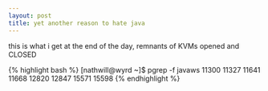 ```yaml
---
layout: post
title: yet another reason to hate java
---
```


this is what i get at the end of the day, remnants of KVMs opened and CLOSED

{% highlight bash %}
[nathwill@wyrd ~]$ pgrep -f javaws
11300
11327
11641
11668
12820
12847
15571
15598
{% endhighlight %}
